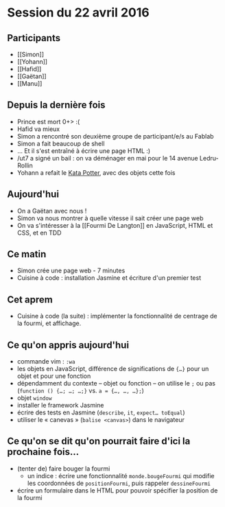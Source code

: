 # Session du 22 avril 2016

## Participants

- [[Simon]]
- [[Yohann]]
- [[Hafid]]
- [[Gaëtan]]
- [[Manu]]


## Depuis la dernière fois

- Prince est mort 0+> :(
- Hafid va mieux
- Simon a rencontré son deuxième groupe de participant/e/s au Fablab
- Simon a fait beaucoup de shell
- … Et il s'est entraîné à écrire une page HTML :)
- /ut7 a signé un bail : on va déménager en mai pour le 14 avenue Ledru-Rollin
- Yohann a refait le [Kata Potter](http://codingdojo.org/kata/Potter/), avec des objets cette fois


## Aujourd'hui

- On a Gaëtan avec nous !
- Simon va nous montrer à quelle vitesse il sait créer une page web
- On va s'intéresser à la [[Fourmi De Langton]] en JavaScript, HTML et CSS, et en TDD

## Ce matin

- Simon crée une page web - 7 minutes
- Cuisine à code : installation Jasmine et écriture d'un premier test

## Cet aprem

- Cuisine à code (la suite) : implémenter la fonctionnalité de centrage de la fourmi, et affichage.

## Ce qu'on appris aujourd'hui

- commande vim : `:wa`
- les objets en JavaScript, différence de significations de `{…}` pour un objet et pour une fonction
- dépendamment du contexte – objet ou fonction – on utilise le `;` ou pas (`function () {…; …; …;}` vs. `a = {…, …, …};`)
- objet `window`
- installer le framework Jasmine
- écrire des tests en Jasmine (`describe`, `it`, `expect… toEqual`)
- utiliser le « canevas » (`balise <canvas>`) dans le navigateur

## Ce qu'on se dit qu'on pourrait faire d'ici la prochaine fois…

- (tenter de) faire bouger la fourmi
  - un indice : écrire une fonctionnalité `monde.bougeFourmi` qui modifie les coordonnées de `positionFourmi`, puis rappeler `dessineFourmi`
- écrire un formulaire dans le HTML pour pouvoir spécifier la position de la fourmi
